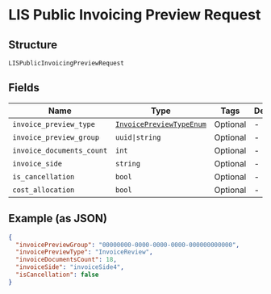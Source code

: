 
# LIS Public Invoicing Preview Request

## Structure

`LISPublicInvoicingPreviewRequest`

## Fields

| Name | Type | Tags | Description |
|  --- | --- | --- | --- |
| `invoice_preview_type` | [`InvoicePreviewTypeEnum`](../../doc/models/invoice-preview-type-enum.md) | Optional | - |
| `invoice_preview_group` | `uuid\|string` | Optional | - |
| `invoice_documents_count` | `int` | Optional | - |
| `invoice_side` | `string` | Optional | - |
| `is_cancellation` | `bool` | Optional | - |
| `cost_allocation` | `bool` | Optional | - |

## Example (as JSON)

```json
{
  "invoicePreviewGroup": "00000000-0000-0000-0000-000000000000",
  "invoicePreviewType": "InvoiceReview",
  "invoiceDocumentsCount": 18,
  "invoiceSide": "invoiceSide4",
  "isCancellation": false
}
```

